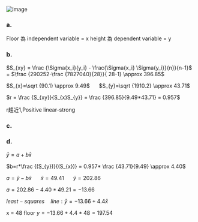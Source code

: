 ![image](https://github.com/user-attachments/assets/e07fd26e-1c5a-4e78-b784-d156e52ce342)  

### a.  
Floor 為 independent variable = x
height 為 dependent variable = y  

### b. 
$S_{xy} = \frac {\Sigma{x_i}{y_i} - \frac{\Sigma{x_i} \Sigma{y_i}}{n}}{n-1}$ = $\frac {290252-\frac {7827040}{28}}{ 28-1} \approx 396.85$  

$S_{x}=\sqrt {90.1} \approx 9.49$ $\quad$ $S_{y}=\sqrt {1910.2} \approx 43.71$  

$r = \frac {S_{xy}}{S_{x}S_{y}}  = \frac {396.85}{9.49*43.71} = 0.957$  

r趨近1,Positive linear-strong

### c.  


### d.  
$\bar y=a+b\bar{x}$  

$b=r*\frac {(S_{y})}{(S_{x})} = 0.957* \frac {43.71}{9.49} \approx 4.40$  

$a=\bar y-b\bar x$ $\quad$ $\bar x=49.41$ $\quad$ $\bar y=202.86$  

$a=202.86-4.40*49.21 = -13.66$  

$least-squares\quad line: \bar y=-13.66+4.4\bar{x}$  

x = 48 floor 
$y=-13.66+4.4*48=197.54$

